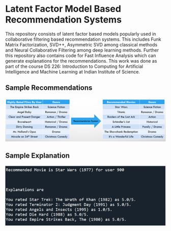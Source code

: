 # Latent Factor Model Based Recommendation Systems

This repository consists of latent factor based models popularly used in collaborative filtering based recommendation systems. This includes Funk Matrix Factorization, SVD++, Asymmetric SVD among classical methods and Neural Collaborative Filtering among deep learning methods. Further this repository also contains code for Fast Influence Analysis which can generate explanations for the recommendations. This work was done as part of the course DS 226: Introduction to Computing for Artificial Intelligence and Machine Learning at Indian Institute of Science.

## Sample Recommendations
![Sample Recommendation](Screenshots/Sample_Recommendation.png?raw=True)

## Sample Explanation
![Sample Explanation](Screenshots/Sample_Explanation.png?raw=True)
